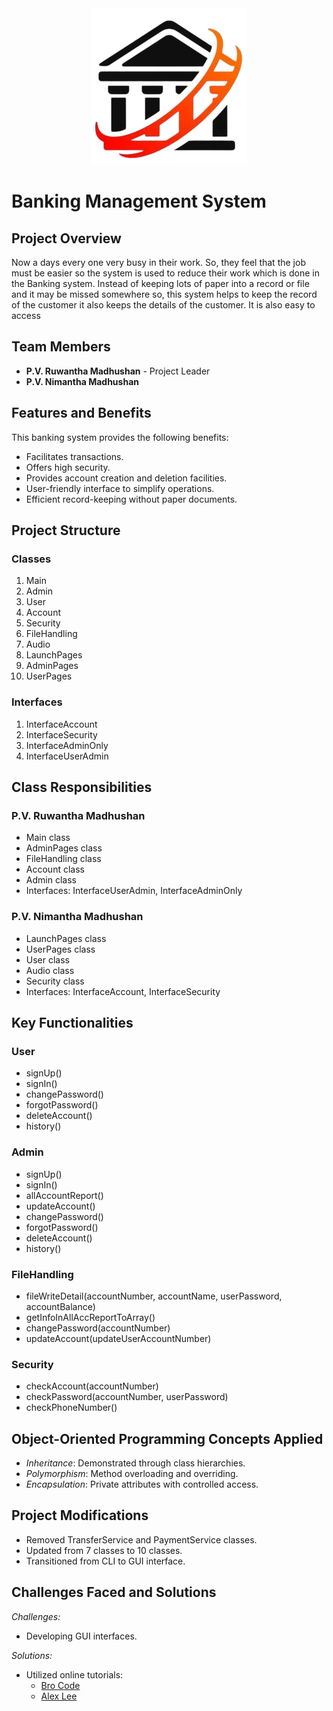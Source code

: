 <div align = "center"><img src="https://github.com/01Ruwantha/bankProjet/blob/a69690d755e4ffe44320b7f239e2d7ee63a47feb/Bank.png" /></div>

<h1>Banking Management System </h1> 

## Project Overview
Now a days every one very busy in their work. So, they feel that the job must be easier so the system is used to reduce their work which is done in the Banking system. Instead of keeping lots of paper into a record or file and it may be missed somewhere so, this system helps to keep the record of the customer it also keeps the details of the customer. It is also easy to access

## Team Members
- **P.V. Ruwantha Madhushan** - Project Leader
- **P.V. Nimantha Madhushan** 


## Features and Benefits
This banking system provides the following benefits:
- Facilitates transactions.
- Offers high security.
- Provides account creation and deletion facilities.
- User-friendly interface to simplify operations.
- Efficient record-keeping without paper documents.

## Project Structure

### Classes
1. Main
2. Admin
3. User
4. Account
5. Security
6. FileHandling
7. Audio
8. LaunchPages
9. AdminPages
10. UserPages

### Interfaces
1. InterfaceAccount
2. InterfaceSecurity
3. InterfaceAdminOnly
4. InterfaceUserAdmin

## Class Responsibilities

### P.V. Ruwantha Madhushan
- Main class
- AdminPages class
- FileHandling class
- Account class
- Admin class
- Interfaces: InterfaceUserAdmin, InterfaceAdminOnly

### P.V. Nimantha Madhushan
- LaunchPages class
- UserPages class
- User class
- Audio class
- Security class
- Interfaces: InterfaceAccount, InterfaceSecurity
  
## Key Functionalities

### User
- signUp()
- signIn()
- changePassword()
- forgotPassword()
- deleteAccount()
- history()

### Admin
- signUp()
- signIn()
- allAccountReport()
- updateAccount()
- changePassword()
- forgotPassword()
- deleteAccount()
- history()

### FileHandling
- fileWriteDetail(accountNumber, accountName, userPassword, accountBalance)
- getInfoInAllAccReportToArray()
- changePassword(accountNumber)
- updateAccount(updateUserAccountNumber)

### Security
- checkAccount(accountNumber)
- checkPassword(accountNumber, userPassword)
- checkPhoneNumber()

## Object-Oriented Programming Concepts Applied
- *Inheritance*: Demonstrated through class hierarchies.
- *Polymorphism*: Method overloading and overriding.
- *Encapsulation*: Private attributes with controlled access.

## Project Modifications
- Removed TransferService and PaymentService classes.
- Updated from 7 classes to 10 classes.
- Transitioned from CLI to GUI interface.

## Challenges Faced and Solutions
*Challenges:*
- Developing GUI interfaces.

*Solutions:*
- Utilized online tutorials:
  - [Bro Code](https://youtu.be/Kmgo00avvEw)
  - [Alex Lee](https://youtu.be/5o3fMLPY7qY)

    
